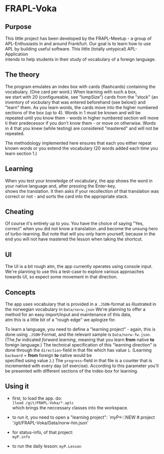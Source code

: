 # FRAPL-Voka

## Purpose

This little project has been developed by the FRAPL-Meetup - a group of APL-Enthusiasts in and around Frankfurt.
Our goal is to learn how to use APL by building useful software. This little (totally untypical) APL-Application  
intends to help students in their study of vocabulary of a foreign language.  

## The theory  

The program emulates an index box with cards (flashcards) containing the vocabulary. (One card per word.) When learning with such a box,  
we start with 20 (configureable, see "lumpSize") cards from the "stock" (an inventory of vocbulary that was entered beforehand (see below))
and "learn" them. As you learn words, the cards move into the higher numbered sections of the box (up to 4). Words in 1 must be known and will be repeated until you know them - words in higher numbered section will move ti their predecessor if you don't know them - or move on otherwise.
Words in 4 that you knew (while testing) are considered "mastered" and will not be repeated.

The methodology implemented here ensures that each you either repeat known words or you extend the vocabulary (20 words added each time you learn section 1.)

## Learning  

When you test your knowledge of vocabulary, the app shows the word in your native language and, after pressing the Enter-key,  
shows the translation. It then asks if your recollection of that translation was correct or not - and sorts the card into the appropriate stack.  

## Cheating  

Of course it's entirely up to you. You have the choice of saying "Yes, correct" when you did not know a translation..and become the unsung hero
of turbo-learning. But note that will you only harm yourself, because in the end you will not have mastered the lesson when taking the shortcut.

## UI  

The UI is a bit rough atm, the app currently operates using console input. We're planning to use this a test-case to explore
various approaches towards UI, so expect some movement in that direction.

## Concepts  

The app uses vocabulary that is provided in a `.JSON`-format as illustrated in the norwegian vocabulary
in `Data/norw.json` We're planning to offer a method for an easy import/input and maintenance of this data,  
atm this is a little bit of a "rough edge" we aplogize for.

To learn a language, you need to define a "learning project" - again, this is done using `.JSON`-Format,
and the relevant sample is `Data/norw-fw.json`. (The *fw* indicated *forward learning*, meaning that you learn **from**
native **to** foreign language.) The technical specification of this "learning direction" is done through the `direction`-field in that file which has value `1`. (Learning `backward` = **from** foreign **to** native would be  
specified using value `2`.)
The `progress`-field in that file is a counter that is incremented with every day (of exercise). According to this parameter you'll be presented with different sections of the index-box for learning.

## Using it  

* first, to load the app. do:  
  `]load /git/FRAPL-Voka/*.aplc`  
  which brings the neccessary classes into the workspace.

* to run it, you need to open a "learning project":
  `myP←⎕NEW #.project '/git/FRAPL-Voka/Data/norw-hin.json'  

* for status-info, of that project:  
  `myP.info`

* to run the daily lesson:
  `myP.Lesson`
